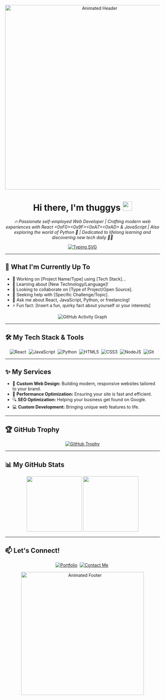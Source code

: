 <!-- Header GIF -->
<p align="center">
  <img src="https://media.giphy.com/media/13HgwGsXF0aiGY/giphy.gif" alt="Animated Header" width="600"/>
</p>

<!-- Waving Hand GIF -->
<h1 align="center">Hi there, I'm thuggys <img src="https://media.giphy.com/media/hvRJCLFzcasrR4ia7z/giphy.gif" width="30px"/></h1>

<!-- Your Awesome Bio (Pick one we liked or modify!) -->
<p align="center">
  <em>🔥 Passionate self-employed Web Developer | Crafting modern web experiences with React <0xF0><0x9F><0xA7><0xAD> & JavaScript | Also exploring the world of Python 🐍 | Dedicated to lifelong learning and discovering new tech daily 🌱✨</em>
</p>

<!-- Optional: Typing Animation (using external service) -->
<!-- Example using https://github.com/DenverCoder1/readme-typing-svg -->
<p align="center">
  <a href="https://github.com/DenverCoder1/readme-typing-svg">
    <img src="https://readme-typing-svg.demolab.com?font=Fira+Code&weight=600&size=25&pause=1000&color=F7F7F7&center=true&vCenter=true&width=435&lines=Building+interactive+web+apps;Solving+problems+with+code;Constantly+learning+new+tech;Freelancing+%26+Collaborating" alt="Typing SVG" /></a>
</p>

---

## 🚀 What I'm Currently Up To

*   🔭 Working on [Project Name/Type] using [Tech Stack]...
*   🌱 Learning about [New Technology/Language]!
*   👯 Looking to collaborate on [Type of Project/Open Source].
*   🤔 Seeking help with [Specific Challenge/Topic].
*   💬 Ask me about React, JavaScript, Python, or freelancing!
*   ⚡ Fun fact: [Insert a fun, quirky fact about yourself or your interests]

<!-- Optional: Activity Graph -->
<!-- Example using https://github.com/ashutosh00710/github-readme-activity-graph -->
<p align="center">
  <img src="https://github-readme-activity-graph.vercel.app/graph?username=thuggys&bg_color=0d1117&color=ffffff&line=00b4d8&point=ffffff&area=true&hide_border=true" alt="GitHub Activity Graph"/>
</p>

---

## 🛠️ My Tech Stack & Tools

<!-- Use Shields.io or Simple Icons (https://simpleicons.org/) for icons -->
<p align="center">
  <img src="https://img.shields.io/badge/React-61DAFB?style=for-the-badge&logo=react&logoColor=black" alt="React"/>&nbsp;
  <img src="https://img.shields.io/badge/JavaScript-F7DF1E?style=for-the-badge&logo=javascript&logoColor=black" alt="JavaScript"/>&nbsp;
  <img src="https://img.shields.io/badge/Python-3776AB?style=for-the-badge&logo=python&logoColor=white" alt="Python"/>&nbsp;
  <img src="https://img.shields.io/badge/HTML5-E34F26?style=for-the-badge&logo=html5&logoColor=white" alt="HTML5"/>&nbsp;
  <img src="https://img.shields.io/badge/CSS3-1572B6?style=for-the-badge&logo=css3&logoColor=white" alt="CSS3"/>&nbsp;
  <!-- Add more skills/tools -->
  <img src="https://img.shields.io/badge/Node.js-339933?style=for-the-badge&logo=node.js&logoColor=white" alt="NodeJS"/>&nbsp;
  <img src="https://img.shields.io/badge/Git-F05032?style=for-the-badge&logo=git&logoColor=white" alt="Git"/>&nbsp;
</p>

---

## ✨ My Services

*   🎨 **Custom Web Design:** Building modern, responsive websites tailored to your brand.
*   🚀 **Performance Optimization:** Ensuring your site is fast and efficient.
*   🔍 **SEO Optimization:** Helping your business get found on Google.
*   💻 **Custom Development:** Bringing unique web features to life.

---

## 🏆 GitHub Trophy

<!-- GitHub Profile Trophy - Customize themes here: https://github.com/ryo-ma/github-profile-trophy -->
<p align="center">
  <a href="https://github.com/ryo-ma/github-profile-trophy">
    <img src="https://github-profile-trophy.vercel.app/?username=thuggys&theme=tokyonight&row=1&column=7&margin-w=15&margin-h=15" alt="GitHub Trophy"/>
  </a>
</p>

---

## 📊 My GitHub Stats

<!-- GitHub Readme Stats - Replace 'your-username' -->
<!-- Customize themes here: https://github.com/anuraghazra/github-readme-stats -->
<p align="center">
  <img height="180em" src="https://github-readme-stats.vercel.app/api?username=thuggys&show_icons=true&theme=tokyonight&include_all_commits=true&count_private=true"/>
  <img height="180em" src="https://github-readme-stats.vercel.app/api/top-langs/?username=thuggys&layout=compact&langs_count=8&theme=tokyonight"/>
</p>

---

## 📫 Let's Connect!

<!-- Add links to your profiles -->
<p align="center">
  <a href="https://www.cherrycapitalweb.com/" target="_blank"><img src="https://img.shields.io/badge/Portfolio-Website-4CAF50?style=for-the-badge&logo=google-chrome&logoColor=white" alt="Portfolio"/></a>&nbsp;
  <a href="https://www.cherrycapitalweb.com/#contact" target="_blank"><img src="https://img.shields.io/badge/Get%20In%20Touch-Contact%20Me-blue?style=for-the-badge&logo=Mail.Ru&logoColor=white" alt="Contact Me"/></a>&nbsp; <!-- Assuming your site has a contact section/form, adjust href if needed -->
  <!-- Add Twitter, etc. if you have them -->
  <!-- <a href="[YOUR_TWITTER_URL]" target="_blank"><img src="https://img.shields.io/badge/Twitter-1DA1F2?style=for-the-badge&logo=twitter&logoColor=white" alt="Twitter"/></a>&nbsp; -->
</p>

<!-- Footer GIF -->
<p align="center">
  <img src="https://media.giphy.com/media/bGgsc5mWoryfgKBx1u/giphy.gif" alt="Animated Footer" width="400"/>
</p>
